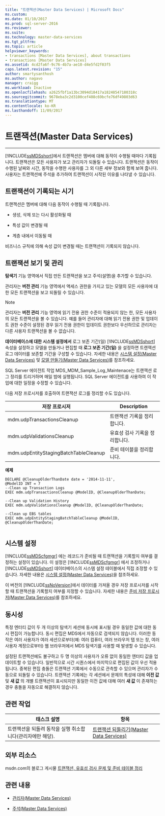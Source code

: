 ```yaml
---
title: "트랜잭션(Master Data Services) | Microsoft Docs"
ms.custom: 
ms.date: 01/10/2017
ms.prod: sql-server-2016
ms.reviewer: 
ms.suite: 
ms.technology: master-data-services
ms.tgt_pltfrm: 
ms.topic: article
helpviewer_keywords:
- transactions [Master Data Services], about transactions
- transactions [Master Data Services]
ms.assetid: 4cd2fa6f-9c76-4b7a-ae18-d4e5fd2f03f5
caps.latest.revision: "15"
author: smartysanthosh
ms.author: nagavo
manager: craigg
ms.workload: Inactive
ms.openlocfilehash: a2625fbf1a13bc3094d18417a18248547180318c
ms.sourcegitcommit: 9678eba3c2d3100cef408c69bcfe76df49803d63
ms.translationtype: MT
ms.contentlocale: ko-KR
ms.lasthandoff: 11/09/2017
---
```

# <a name="transactions-master-data-services"></a>트랜잭션(Master Data Services)


--------------------------------------------------
  [!INCLUDE[ssMDSshort](../includes/ssmdsshort-md.md)]에서 트랜잭션은 멤버에 대해 동작이 수행될 때마다 기록됩니다. 트랜잭션은 모든 사용자가 보고 관리자가 되돌릴 수 있습니다. 트랜잭션은 동작이 수행된 날짜와 시간, 동작을 수행한 사용자를 그 외 다른 세부 정보와 함께 보여 줍니다. 사용자는 트랜잭션에 주석을 추가하여 트랜잭션이 시작된 이유를 나타낼 수 있습니다.  
  
## <a name="when-transaction-are-recorded"></a>트랜잭션이 기록되는 시기  
 트랜잭션은 멤버에 대해 다음 동작이 수행될 때 기록됩니다.  
  
-   생성, 삭제 또는 다시 활성화될 때  
  
-   특성 값이 변경될 때  
  
-   계층 내에서 이동될 때  
  
 비즈니스 규칙에 의해 속성 값이 변경될 때는 트랜잭션이 기록되지 않습니다.  
  
## <a name="view-and-manage-transactions"></a>트랜잭션 보기 및 관리  
 **탐색기** 기능 영역에서 직접 만든 트랜잭션을 보고 주석(설명)을 추가할 수 있습니다. 
  
 관리자는 **버전 관리** 기능 영역에서 액세스 권한을 가지고 있는 모델의 모든 사용자에 대한 모든 트랜잭션을 보고 되돌릴 수 있습니다.
 
> [!NOTE]  
>  관리자는 **버전 관리** 기능 영역에 읽기 전용 권한 수준이 적용되지 않는 한, 모든 사용자의 모든 트랜잭션을 볼 수 있습니다. 예를 들어 관리자에 대해 읽기 전용 권한 및 업데이트 권한 수준이 설정된 경우 읽기 전용 권한이 업데이트 권한보다 우선하므로 관리자는 다른 사용자 트랜잭션을 볼 수 없습니다.
  
 **데이터베이스에 대한 시스템 설정에서** 로그 보존 기간(일) [!INCLUDE[ssMDSshort](../includes/ssmdsshort-md.md)] 속성을 설정하고 모델을 만들거나 편집할 때 **로그 보존 기간(일)** 을 설정하면 트랜잭션 로그 데이터를 보존할 기간을 구성할 수 있습니다. 자세한 내용은 [시스템 설정&#40;Master Data Services&#41;](../master-data-services/system-settings-master-data-services.md) 및 [모델 만들기&#40;Master Data Services&#41;](../master-data-services/create-a-model-master-data-services.md)를 참조하세요.  
  
 SQL Server 에이전트 작업 MDS_MDM_Sample_Log_Maintenace는 트랜잭션 로그 정리를 트리거하며 매일 밤에 실행됩니다. SQL Server 에이전트를 사용하여 이 작업에 대한 일정을 수정할 수 있습니다.  
  
 다음 저장 프로시저를 호출하여 트랜잭션 로그를 정리할 수도 있습니다.  
  
|저장 프로시저|Description|  
|----------------------|-----------------|  
|mdm.udpTransactionsCleanup|트랜잭션 기록을 정리합니다.|  
|mdm.udpValidationsCleanup|유효성 검사 기록을 정리합니다.|  
|mdm.udpEntityStagingBatchTableCleanup|준비 테이블을 정리합니다.|  
  
 **예제**  
  
```  
DECLARE @CleanupOlderThanDate date = '2014-11-11',  
@ModelID INT = 7  
--Clean up Transaction Logs  
EXEC mdm.udpTransactionsCleanup @ModelID, @CleanupOlderThanDate;  
  
--Clean up Validation History  
EXEC mdm.udpValidationsCleanup @ModelID, @CleanupOlderThanDate;  
  
--Clean up EBS tables  
EXEC mdm.udpEntityStagingBatchTableCleanup @ModelID, @CleanupOlderThanDate;  
  
```  
  
## <a name="system-settings"></a>시스템 설정  
 [!INCLUDE[ssMDScfgmgr](../includes/ssmdscfgmgr-md.md)] 에는 레코드가 준비될 때 트랜잭션을 기록할지 여부를 결정하는 설정이 있습니다. 이 설정은 [!INCLUDE[ssMDScfgmgr](../includes/ssmdscfgmgr-md.md)] 에서 조정하거나 [!INCLUDE[ssMDSshort](../includes/ssmdsshort-md.md)] 데이터베이스의 시스템 설정 테이블에서 직접 조정할 수 있습니다. 자세한 내용은 [시스템 설정&#40;Master Data Services&#41;](../master-data-services/system-settings-master-data-services.md)을 참조하세요.  
  
 이 버전의 [!INCLUDE[ssNoVersion](../includes/ssnoversion-md.md)]에서 데이터를 가져올 경우 저장 프로시저를 시작할 때 트랜잭션을 기록할지 여부를 지정할 수 있습니다. 자세한 내용은 [준비 저장 프로시저&#40;Master Data Services&#41;](../master-data-services/staging-stored-procedure-master-data-services.md)를 참조하세요.  
  
## <a name="concurrency"></a>동시성  
 특정 엔터티 값이 두 개 이상의 탐색기 세션에 동시에 표시될 경우 동일한 값에 대한 동시 편집이 가능합니다. 동시 편집은 MDS에서 자동으로 검색되지 않습니다. 이러한 동작은 여러 사용자가 여러 세션으로부터(예: 여러 컴퓨터, 여러 브라우저 탭 또는 창, 여러 사용자 계정으로부터) 웹 브라우저에서 MDS 탐색기를 사용할 때 발생할 수 있습니다.  
  
 설정된 트랜잭션에도 불구하고 두 명 이상의 사용자가 오류 없이 동일한 엔터티 값을 업데이트할 수 있습니다. 일반적으로 시간 시퀀스에서 마지막으로 편집된 값이 우선 적용됩니다. 중복된 편집 충돌은 트랜잭션 기록에서 수동으로 관측할 수 있으며 관리자가 수동으로 되돌릴 수 있습니다. 트랜잭션 기록에는 각 세션에서 문제의 특성에 대해 **이전 값** 및 **새 값** 의 개별 트랜잭션이 표시되지만 동일한 이전 값에 대해 여러 **새 값** 이 존재하는 경우 충돌을 자동으로 해결하지 않습니다.  
  
## <a name="related-tasks"></a>관련 작업  
  
|태스크 설명|항목|  
|----------------------|-----------|  
|트랜잭션을 되돌려 동작을 실행 취소합니다(관리자에만 해당).|[트랜잭션 되돌리기&#40;Master Data Services&#41;](../master-data-services/reverse-a-transaction-master-data-services.md)|  
  
## <a name="external-resources"></a>외부 리소스  
 msdn.com의 블로그 게시물 [트랜잭션, 유효성 검사 문제 및 준비 테이블 정리](http://go.microsoft.com/fwlink/p/?LinkId=615374)  
  
## <a name="related-content"></a>관련 내용  
  
-   [관리자&#40;Master Data Services&#41;](../master-data-services/administrators-master-data-services.md)  
  
-   [주석&#40;Master Data Services&#41;](../master-data-services/annotations-master-data-services.md)  
  
  

